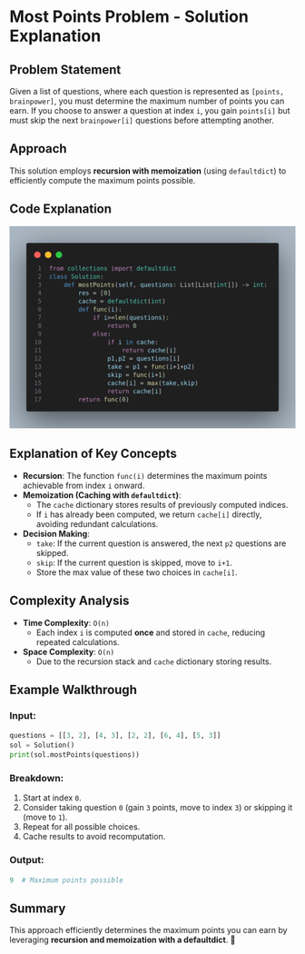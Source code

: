 # Most Points Problem - Solution Explanation

## Problem Statement
Given a list of questions, where each question is represented as `[points, brainpower]`, you must determine the maximum number of points you can earn. If you choose to answer a question at index `i`, you gain `points[i]` but must skip the next `brainpower[i]` questions before attempting another.

## Approach
This solution employs **recursion with memoization** (using `defaultdict`) to efficiently compute the maximum points possible.

## Code Explanation
<p align="center">
  <img src="image.png" alt="Code Implementation">
</p>

## Explanation of Key Concepts
- **Recursion**: The function `func(i)` determines the maximum points achievable from index `i` onward.
- **Memoization (Caching with `defaultdict`)**:
  - The `cache` dictionary stores results of previously computed indices.
  - If `i` has already been computed, we return `cache[i]` directly, avoiding redundant calculations.
- **Decision Making**:
  - `take`: If the current question is answered, the next `p2` questions are skipped.
  - `skip`: If the current question is skipped, move to `i+1`.
  - Store the max value of these two choices in `cache[i]`.

## Complexity Analysis
- **Time Complexity**: `O(n)`
  - Each index `i` is computed **once** and stored in `cache`, reducing repeated calculations.
- **Space Complexity**: `O(n)`
  - Due to the recursion stack and `cache` dictionary storing results.

## Example Walkthrough
### **Input**:
```python
questions = [[3, 2], [4, 3], [2, 2], [6, 4], [5, 3]]
sol = Solution()
print(sol.mostPoints(questions))
```
### **Breakdown**:
1. Start at index `0`.
2. Consider taking question `0` (gain `3` points, move to index `3`) or skipping it (move to `1`).
3. Repeat for all possible choices.
4. Cache results to avoid recomputation.

### **Output**:
```python
9  # Maximum points possible
```

## Summary
This approach efficiently determines the maximum points you can earn by leveraging **recursion and memoization with a defaultdict**. 🚀
